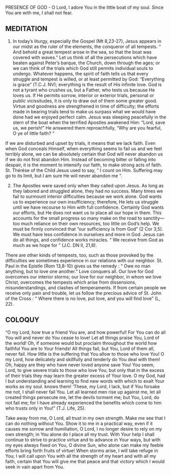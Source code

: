PRESENCE OF GOD - O Lord, I adore You in the little boat of my soul. Since You are with me, I shall not fear.

## MEDITATION

1. In today’s liturgy, especially the Gospel (Mt 8,23-27), Jesus appears in our midst as the ruler of the elements, the conqueror of all tempests. “ And behold a great tempest arose in the sea, so that the boat was covered with waves.” Let us think of all the persecutions which have beaten against Peter’s barque, the Church, down through the ages; or we can think of the trials which God still permits individual souls to undergo. Whatever happens, the spirit of faith tells us that every struggle and tempest is willed, or at least permitted by God: “Everything is grace” (T.C.J. NV); everything is the result of His infinite love. God is not a tyrant who crushes us, but a Father, who tests us because He loves us. If He permits sorrow, interior or exterior trials, personal or public vicissitudes, it is only to draw out of them some greater good. Virtue and goodness are strengthened in time of difficulty; the efforts made in bearing trials tend to make us surpass what we would have done had we enjoyed perfect calm. Jesus was sleeping peacefully in the stern of the boat when the terrified Apostles awakened Him: “Lord, save us, we perish!” He answered them reproachfully, “Why are you fearful, O ye of little faith? ”

If we are disturbed and upset by trials, it means that we lack faith. Even when God conceals Himself, when everything seems to fail us and we feel terribly alone, we can be absolutely certain that God will never abandon us if we do not first abandon Him. Instead of becoming bitter or falling into despair, it is the moment to intensify our faith, to make strong acts of faith. St. Thérése of the Child Jesus used to say, “ I count on Him. Suffering may go to its limit, but I am sure He wiil never abandon me ”.


2. The Apostles were saved only when they called upon Jesus. As long as they labored and struggled alone, they had no success. Many times we fail to surmount interior difficulties because we work alone. God wants us to experience our own insufficiency; therefore, He lets us struggle until we have recourse to Him with full confidence. Certainly God wants our efforts, but He does not want us to place all our hope in them. This accounts for the small progress so many make on the road to sanctity— too much reliance on their own resources, too little on God’s help. We must be firmly convinced that “our sufficiency is from God” (2 Cor 3,5). We must have less confidence in ourselves and more in God. Jesus can do all things, and confidence works miracles. “ We receive from God as much as we hope for ” (J.C. DN II, 21,8).

There are other kinds of tempests, too, such as those provoked by the difficulties we sometimes experience in our relations with our neighbor. St. Paul in the Epistle (Rom 13,8-10) gives us the remedy : “ Owe no man anything, but to love one another.” Love conquers all. Our love for God overcomes our interior storms; our love for our neighbor, in whom we love Christ, overcomes the tempests which arise from dissensions, misunderstandings, and clashes of temperaments. If from certain people we receive only pain and trouble, let us follow the precious advice of St. John of the Cross : “ Where there is no love, put love, and you will
find love” (L, 22). 

## COLOQUY

“O my Lord, how true a friend You are, and how powerful! For You can do all You will and never do You cease to love! Let all things praise You, Lord of the world! Oh, if someone would but proclaim throughout the world how faithful You are to Your friends! All things fail, but You, Lord of them all, never fail. How little is the suffering that You allow to those who love You! O my Lord, how delicately and skillfully and tenderly do You deal with them! Oh, happy are they who have never loved anyone save You! You seem, Lord, to give severe trials to those who love You, but only that in the excess of their trials they may learn the greater excess of Your love. O my God, had I but understanding and learning to find new words with which to exalt Your works as my soul. knows them! ‘These, my Lord, I lack, but if You forsake me not, I shall never fail You. Let all learned men rise up against me, let all created things persecute me, let the devils torment me; but You, Lord, do not fail me; for I have already experienced the benefits which come to him who trusts only in You!” (T.J. Life, 25).

Take away from me, O Lord, all trust in my own strength. Make me see that I can do nothing without You. Show it to me in a practical way, even if it causes me sorrow and humiliation, O Lord, I no longer desire to rely on my own strength; in You alone do I place all my trust. With Your help I shall continue to strive to practice virtue and to advance in Your ways, but with my eyes always fixed on You, O divine Sun, who alone can make my feeble efforts bring forth fruits of virtue! When storms arise, I will take refuge in You; I will call upon You with all the strength of my heart and with all my faith, certain that You will give me that peace and that victory which I would seek in vain apart from You.
